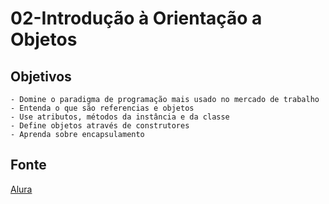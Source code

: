 # 02-Introdução à Orientação a Objetos

## Objetivos

    - Domine o paradigma de programação mais usado no mercado de trabalho
    - Entenda o que são referencias e objetos
    - Use atributos, métodos da instância e da classe
    - Define objetos através de construtores
    - Aprenda sobre encapsulamento

## Fonte

[Alura](https://cursos.alura.com.br/course/csharp-parte-2-introducao-orientacao-objetos)
